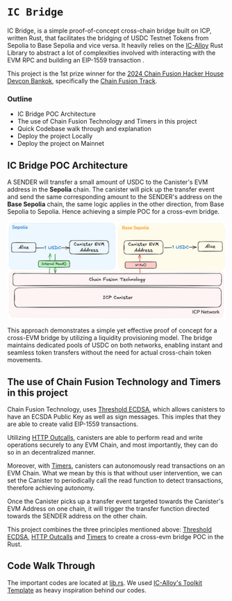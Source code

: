 # `IC Bridge`

IC Bridge, is a simple proof-of-concept cross-chain bridge built on ICP, written Rust, that facilitates the bridging of USDC Testnet Tokens from Sepolia to Base Sepolia and vice versa. It heavily relies on the [IC-Alloy](https://ic-alloy.dev) Rust Library to abstract a lot of complexities involved with interacting with the EVM RPC and building an EIP-1559 transaction .

This project is the 1st prize winner for the [2024 Chain Fusion Hacker House Devcon Bankok](https://github.com/ICP-Hacker-House/Devcon_BKK?tab=readme-ov-file#2024-chain-fusion-hacker-house-devcon-bangkok), specifically the [Chain Fusion Track](https://github.com/ICP-Hacker-House/Devcon_BKK?tab=readme-ov-file#2-chain-fusion--total-prize-pool-of-usd-5k).

### Outline
- IC Bridge POC Architecture
- The use of Chain Fusion Technology and Timers in this project
- Quick Codebase walk through and explanation
- Deploy the project Locally
- Deploy the project on Mainnet

## IC Bridge POC Architecture
A SENDER will transfer a small amount of USDC to the Canister's EVM address in the **Sepolia** chain. The canister will pick up the transfer event and send the same corresponding amount to the SENDER's address on the **Base Sepolia** chain, the same logic applies in the other direction, from Base Sepolia to Sepolia. Hence achieving a simple POC for a cross-evm bridge.

![IC Bridge POC](IC-Bridge-POC.png)

This approach demonstrates a simple yet effective proof of concept for a cross-EVM bridge by utilizing a liquidity provisioning model. The bridge maintains dedicated pools of USDC on both networks, enabling instant and seamless token transfers without the need for actual cross-chain token movements.

## The use of Chain Fusion Technology and Timers in this project
Chain Fusion Technology, uses [Threshold ECDSA](https://internetcomputer.org/docs/current/developer-docs/smart-contracts/signatures/t-ecdsa), which allows canisters to have an ECSDA Public Key as well as sign messages. This imples that they are able to create valid EIP-1559 transactions.

Utilizing [HTTP Outcalls](https://internetcomputer.org/https-outcalls), canisters are able to perform read and write operations securely to any EVM Chain, and most importantly, they can do so in an decentralized manner.

Moreover, with [Timers](https://internetcomputer.org/docs/current/developer-docs/smart-contracts/advanced-features/periodic-tasks/#timers), canisters can autonomously read transactions on an EVM Chain. What we mean by this is that without user intervention, we can set the Canister to periodically call the read function to detect transactions, therefore achieving autonomy.

Once the Canister picks up a transfer event targeted towards the Canister's EVM Address on one chain, it will trigger the transfer function directed towards the SENDER address on the other chain.

This project combines the three principles mentioned above: [Threshold ECDSA](https://internetcomputer.org/docs/current/developer-docs/smart-contracts/signatures/t-ecdsa), [HTTP Outcalls](https://internetcomputer.org/https-outcalls) and [Timers](https://internetcomputer.org/docs/current/developer-docs/smart-contracts/advanced-features/periodic-tasks/#timers) to create a cross-evm bridge POC in the Rust.

## Code Walk Through
The important codes are located at [lib.rs](src/ICPBridge_backend/src/lib.rs). We used [IC-Alloy's Toolkit Template](https://github.com/ic-alloy/ic-alloy-toolkit) as heavy inspiration behind our codes.

